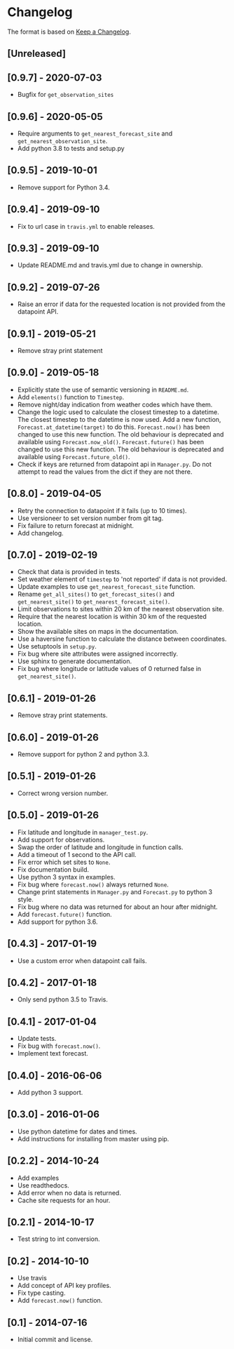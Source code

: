 # Changelog

The format is based on [Keep a Changelog](https://keepachangelog.com/en/1.0.0/).

## [Unreleased]

## [0.9.7] - 2020-07-03

+ Bugfix for `get_observation_sites`

## [0.9.6] - 2020-05-05

+ Require arguments to `get_nearest_forecast_site` and `get_nearest_observation_site`.
+ Add python 3.8 to tests and setup.py

## [0.9.5] - 2019-10-01

+ Remove support for Python 3.4.

## [0.9.4] - 2019-09-10

+ Fix to url case in `travis.yml` to enable releases.

## [0.9.3] - 2019-09-10

+ Update README.md and travis.yml due to change in ownership.

## [0.9.2] - 2019-07-26

+ Raise an error if data for the requested location is not provided from the datapoint API.

## [0.9.1] - 2019-05-21

+ Remove stray print statement

## [0.9.0] - 2019-05-18

+ Explicitly state the use of semantic versioning in `README.md`.
+ Add `elements()` function to `Timestep`.
+ Remove night/day indication from weather codes which have them.
+ Change the logic used to calculate the closest timestep to a datetime. The closest timestep to the datetime is now used. Add a new function, `Forecast.at_datetime(target)` to do this. `Forecast.now()` has been changed to use this new function. The old behaviour is deprecated and available using `Forecast.now_old()`. `Forecast.future()` has been changed to use this new function. The old behaviour is deprecated and available using `Forecast.future_old()`.
+ Check if keys are returned from datapoint api in `Manager.py`. Do not attempt to read the values from the dict if they are not there.

## [0.8.0] - 2019-04-05

+ Retry the connection to datapoint if it fails (up to 10 times).
+ Use versioneer to set version number from git tag.
+ Fix failure to return forecast at midnight.
+ Add changelog.

## [0.7.0] - 2019-02-19

+ Check that data is provided in tests.
+ Set weather element of `timestep` to 'not reported' if data is not provided.
+ Update examples to use `get_nearest_forecast_site` function.
+ Rename `get_all_sites()` to `get_forecast_sites()` and `get_nearest_site()` to `get_nearest_forecast_site()`.
+ Limit observations to sites within 20 km of the nearest observation site.
+ Require that the nearest location is within 30 km of the requested location.
+ Show the available sites on maps in the documentation.
+ Use a haversine function to calculate the distance between coordinates.
+ Use setuptools in `setup.py`.
+ Fix bug where site attributes were assigned incorrectly.
+ Use sphinx to generate documentation.
+ Fix bug where longitude or latitude values of 0 returned false in `get_nearest_site()`.

## [0.6.1] - 2019-01-26

+ Remove stray print statements.

## [0.6.0] - 2019-01-26

+ Remove support for python 2 and python 3.3.

## [0.5.1] - 2019-01-26

+ Correct wrong version number.

## [0.5.0] - 2019-01-26

+ Fix latitude and longitude in `manager_test.py`.
+ Add support for observations.
+ Swap the order of latitude and longitude in function calls.
+ Add a timeout of 1 second to the API call.
+ Fix error which set sites to `None`.
+ Fix documentation build.
+ Use python 3 syntax in examples.
+ Fix bug where `forecast.now()` always returned `None`.
+ Change print statements in `Manager.py` and `Forecast.py` to python 3 style.
+ Fix bug where no data was returned for about an hour after midnight.
+ Add `forecast.future()` function.
+ Add support for python 3.6.

## [0.4.3] - 2017-01-19

+ Use a custom error when datapoint call fails.

## [0.4.2] - 2017-01-18

+ Only send python 3.5 to Travis.

## [0.4.1] - 2017-01-04

+ Update tests.
+ Fix bug with `forecast.now()`.
+ Implement text forecast.

## [0.4.0] - 2016-06-06

+ Add python 3 support.

## [0.3.0] - 2016-01-06

+ Use python datetime for dates and times.
+ Add instructions for installing from master using pip.

## [0.2.2] - 2014-10-24

+ Add examples
+ Use readthedocs.
+ Add error when no data is returned.
+ Cache site requests for an hour.

## [0.2.1] - 2014-10-17

+ Test string to int conversion.

## [0.2] - 2014-10-10

+ Use travis
+ Add concept of API key profiles.
+ Fix type casting.
+ Add `forecast.now()` function.

## [0.1] - 2014-07-16

+ Initial commit and license.
